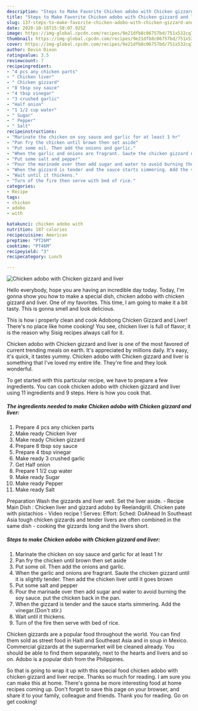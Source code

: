 ```yaml
---
description: "Steps to Make Favorite Chicken adobo with Chicken gizzard and liver"
title: "Steps to Make Favorite Chicken adobo with Chicken gizzard and liver"
slug: 137-steps-to-make-favorite-chicken-adobo-with-chicken-gizzard-and-liver
date: 2020-10-16T15:58:07.925Z
image: https://img-global.cpcdn.com/recipes/9e21dfb8c06757bd/751x532cq70/chicken-adobo-with-chicken-gizzard-and-liver-recipe-main-photo.jpg
thumbnail: https://img-global.cpcdn.com/recipes/9e21dfb8c06757bd/751x532cq70/chicken-adobo-with-chicken-gizzard-and-liver-recipe-main-photo.jpg
cover: https://img-global.cpcdn.com/recipes/9e21dfb8c06757bd/751x532cq70/chicken-adobo-with-chicken-gizzard-and-liver-recipe-main-photo.jpg
author: Devin Dixon
ratingvalue: 3.5
reviewcount: 7
recipeingredient:
- "4 pcs any chicken parts"
- " Chicken liver"
- " Chicken gizzard"
- "8 tbsp soy sauce"
- "4 tbsp vinegar"
- "3 crushed garlic"
- "Half onion"
- "1 1/2 cup water"
- " Sugar"
- " Pepper"
- " Salt"
recipeinstructions:
- "Marinate the chicken on soy sauce and garlic for at least 1 hr"
- "Pan fry the chicken until brown then set aside"
- "Put some oil. Then add the onions and garlic."
- "When the garlic and onions are fragrant. Saute the chicken gizzard until it is slightly tender. Then add the chicken liver until it goes brown"
- "Put some salt and pepper"
- "Pour the marinade over then add sugar and water to avoid burning the soy sauce. put the chicken back in the pan."
- "When the gizzard is tender and the sauce starts simmering. Add the vinegar.(Don&#39;t stir.)"
- "Wait until it thickens."
- "Turn of the fire then serve with bed of rice."
categories:
- Recipe
tags:
- chicken
- adobo
- with

katakunci: chicken adobo with 
nutrition: 187 calories
recipecuisine: American
preptime: "PT26M"
cooktime: "PT46M"
recipeyield: "3"
recipecategory: Lunch

---
```



![Chicken adobo with Chicken gizzard and liver](https://img-global.cpcdn.com/recipes/9e21dfb8c06757bd/751x532cq70/chicken-adobo-with-chicken-gizzard-and-liver-recipe-main-photo.jpg)

Hello everybody, hope you are having an incredible day today. Today, I'm gonna show you how to make a special dish, chicken adobo with chicken gizzard and liver. One of my favorites. This time, I am going to make it a bit tasty. This is gonna smell and look delicious.

This is how i properly clean and cook Adobong Chicken Gizzard and Liver! There&#39;s no place like home cooking! You see, chicken liver is full of flavor; it is the reason why Sisig recipes always call for it.

Chicken adobo with Chicken gizzard and liver is one of the most favored of current trending meals on earth. It's appreciated by millions daily. It's easy, it's quick, it tastes yummy. Chicken adobo with Chicken gizzard and liver is something that I've loved my entire life. They're fine and they look wonderful.


To get started with this particular recipe, we have to prepare a few ingredients. You can cook chicken adobo with chicken gizzard and liver using 11 ingredients and 9 steps. Here is how you cook that.

<!--inarticleads1-->

##### The ingredients needed to make Chicken adobo with Chicken gizzard and liver:

1. Prepare 4 pcs any chicken parts
1. Make ready  Chicken liver
1. Make ready  Chicken gizzard
1. Prepare 8 tbsp soy sauce
1. Prepare 4 tbsp vinegar
1. Make ready 3 crushed garlic
1. Get Half onion
1. Prepare 1 1/2 cup water
1. Make ready  Sugar
1. Make ready  Pepper
1. Make ready  Salt


Preparation Wash the gizzards and liver well. Set the liver aside. - Recipe Main Dish : Chicken liver and gizzard adobo by Reelandgrill. Chicken pate with pistachios - Video recipe ! Serves: Effort: Sched: DoAhead In Southeast Asia tough chicken gizzards and tender livers are often combined in the same dish - cooking the gizzards long and the livers short. 

<!--inarticleads2-->

##### Steps to make Chicken adobo with Chicken gizzard and liver:

1. Marinate the chicken on soy sauce and garlic for at least 1 hr
1. Pan fry the chicken until brown then set aside
1. Put some oil. Then add the onions and garlic.
1. When the garlic and onions are fragrant. Saute the chicken gizzard until it is slightly tender. Then add the chicken liver until it goes brown
1. Put some salt and pepper
1. Pour the marinade over then add sugar and water to avoid burning the soy sauce. put the chicken back in the pan.
1. When the gizzard is tender and the sauce starts simmering. Add the vinegar.(Don&#39;t stir.)
1. Wait until it thickens.
1. Turn of the fire then serve with bed of rice.


Chicken gizzards are a popular food throughout the world. You can find them sold as street food in Haiti and Southeast Asia and in soup in Mexico. Commercial gizzards at the supermarket will be cleaned already. You should be able to find them separately, next to the hearts and livers and so on. Adobo is a popular dish from the Philippines. 

So that is going to wrap it up with this special food chicken adobo with chicken gizzard and liver recipe. Thanks so much for reading. I am sure you can make this at home. There's gonna be more interesting food at home recipes coming up. Don't forget to save this page on your browser, and share it to your family, colleague and friends. Thank you for reading. Go on get cooking!
